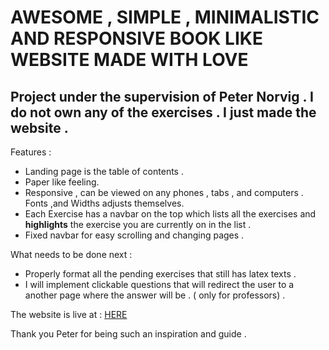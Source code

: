 # AWESOME , SIMPLE , MINIMALISTIC AND RESPONSIVE BOOK LIKE WEBSITE MADE WITH LOVE

## Project under the supervision of Peter Norvig . I do not own any of the exercises . I just made the website .


Features :
- Landing page is the table of contents .
- Paper like feeling.
- Responsive , can be viewed on any phones , tabs , and computers . Fonts ,and Widths adjusts themselves.
- Each Exercise has a navbar on the top which lists all the exercises and **highlights** the exercise you are currently on in the list . 
- Fixed navbar for easy scrolling and changing pages .


What needs to be done next :
- Properly format all the pending exercises that still has latex texts .
- I will implement clickable questions that will redirect the user to a another page where the answer will be .
  ( only for professors) .
  
  
The website is live at : [HERE](www.kaustabhganguly.github.io)

Thank you Peter for being such an inspiration and guide .
